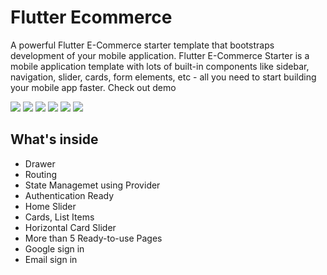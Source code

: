 # Flutter Ecommerce 


A powerful Flutter E-Commerce starter template that bootstraps development of your mobile application. Flutter E-Commerce Starter is a mobile application template with lots of built-in components like sidebar, navigation, slider, cards, form elements, etc - all you need to start building your mobile app faster. Check out demo

![](https://github.com/IsoftTech/Flutter-Ecommerce-App-UI/blob/master/img1.jpg)
![](https://github.com/IsoftTech/Flutter-Ecommerce-App-UI/blob/master/img6.jpg)
![](https://github.com/IsoftTech/Flutter-Ecommerce-App-UI/blob/master/img2.jpg)
![](https://github.com/IsoftTech/Flutter-Ecommerce-App-UI/blob/master/img3.jpg)
![](https://github.com/IsoftTech/Flutter-Ecommerce-App-UI/blob/master/img4.jpg)
![](https://github.com/IsoftTech/Flutter-Ecommerce-App-UI/blob/master/img5.jpg)


## What's inside
* Drawer
* Routing
* State Managemet using Provider
* Authentication Ready
* Home Slider
* Cards, List Items
* Horizontal Card Slider
* More than 5 Ready-to-use Pages
* Google sign in
* Email sign in
